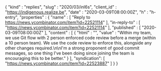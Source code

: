 {
  "kind" : "replies",
  "slug" : "2020/03/inl6s",
  "client_id" : "https://indigenous.realize.be",
  "date" : "2020-03-09T08:00:00Z",
  "h" : "h-entry",
  "properties" : {
    "name" : [ "Reply to https://news.ycombinator.com/item?id=22521114" ],
    "in-reply-to" : [ "https://news.ycombinator.com/item?id=22521114" ],
    "published" : [ "2020-03-09T08:00:00Z" ],
    "content" : [ {
      "html" : "",
      "value" : "Within my team, we use Git flow with 2 person enforced code review before a merge (within a 10 person team). We use the code review to enforce this, alongside any other changes required.\n\nI'm a strong proponent of good commit messages, so one thing I've been doing since joining the team is encouraging this to be better."
    } ],
    "syndication": [
      "https://news.ycombinator.com/item?id=22523887"
    ]
  }
}

